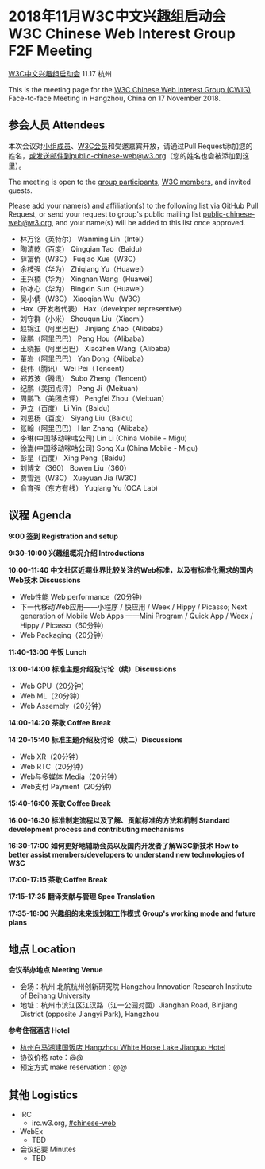 # 2018年11月W3C中文兴趣组启动会 W3C Chinese Web Interest Group F2F Meeting

[W3C中文兴趣组启动会](https://www.w3.org/2018/09/chinese-web-ig-charter.html) 11.17 杭州

This is the meeting page for the [W3C Chinese Web Interest Group (CWIG)](https://www.w3.org/2018/09/chinese-web-ig-charter.html) Face-to-face Meeting in Hangzhou, China on 17 November 2018.

## 参会人员 Attendees

本次会议对[小组成员](https://www.w3.org/2000/09/dbwg/details?group=109611&public=1)、[W3C会员](https://www.w3.org/Consortium/Member/List)和受邀嘉宾开放，请通过Pull Request添加您的姓名，或发送邮件到public-chinese-web@w3.org（您的姓名也会被添加到这里）。

The meeting is open to the [group participants](https://www.w3.org/2000/09/dbwg/details?group=109611&public=1), [W3C members](https://www.w3.org/Consortium/Member/List), and invited guests.

Please add your name(s) and affiliation(s) to the following list via GitHub Pull Request, or send your request to group's public mailing list public-chinese-web@w3.org, and your name(s) will be added to this list once approved.


* 林万铭（英特尔） Wanming Lin（Intel）
* 陶清乾（百度） Qingqian Tao（Baidu）
* 薛富侨（W3C） Fuqiao Xue（W3C）
* 余枝强（华为） Zhiqiang Yu（Huawei）
* 王兴楠（华为） Xingnan Wang（Huawei）
* 孙冰心（华为） Bingxin Sun（Huawei）
* 吴小倩（W3C） Xiaoqian Wu（W3C）
* Hax（开发者代表） Hax（developer representive）
* 刘守群（小米） Shouqun Liu（Xiaomi）
* 赵锦江（阿里巴巴） Jinjiang Zhao（Alibaba）
* 侯鹏（阿里巴巴） Peng Hou（Alibaba）
* 王晓振（阿里巴巴） Xiaozhen Wang（Alibaba）
* 董岩（阿里巴巴） Yan Dong（Alibaba）
* 裴伟（腾讯） Wei Pei（Tencent）
* 郑苏波（腾讯） Subo Zheng（Tencent）
* 纪鹏（美团点评） Peng Ji（Meituan）
* 周鹏飞（美团点评） Pengfei Zhou（Meituan）
* 尹立（百度） Li Yin（Baidu）
* 刘思杨（百度） Siyang Liu（Baidu）
* 张翰（阿里巴巴） Han Zhang（Alibaba）
* 李琳(中国移动咪咕公司) Lin Li (China Mobile - Migu)
* 徐嵩(中国移动咪咕公司) Song Xu (China Mobile - Migu)
* 彭星（百度） Xing Peng（Baidu）
* 刘博文（360） Bowen Liu（360）
* 贾雪远（W3C） Xueyuan Jia (W3C)
* 俞育强（东方有线） Yuqiang Yu (OCA Lab)

## 议程 Agenda

**9:00 签到 Registration and setup**

**9:30-10:00 兴趣组概况介绍 Introductions**

**10:00-11:40 中文社区近期业界比较关注的Web标准，以及有标准化需求的国内Web技术 Discussions**

* Web性能 Web performance（20分钟）
* 下一代移动Web应用——小程序 / 快应用 / Weex / Hippy / Picasso; Next generation of Mobile Web Apps ——Mini Program / Quick App / Weex / Hippy / Picasso（60分钟）
* Web Packaging（20分钟）

**11:40-13:00 午饭 Lunch**

**13:00-14:00 标准主题介绍及讨论（续）Discussions**

* Web GPU（20分钟）
* Web ML（20分钟）
* Web Assembly（20分钟）

**14:00-14:20 茶歇 Coffee Break**

**14:20-15:40 标准主题介绍及讨论（续二）Discussions**

* Web XR（20分钟）
* Web RTC（20分钟）
* Web与多媒体 Media（20分钟）
* Web支付 Payment（20分钟）

**15:40-16:00 茶歇 Coffee Break**

**16:00-16:30 标准制定流程以及了解、贡献标准的方法和机制 Standard development process and contributing mechanisms**

**16:30-17:00 如何更好地辅助会员以及国内开发者了解W3C新技术 How to better assist members/developers to understand new technologies of W3C**

**17:00-17:15 茶歇 Coffee Break**

**17:15-17:35 翻译贡献与管理 Spec Translation**

**17:35-18:00 兴趣组的未来规划和工作模式 Group's working mode and future plans**

## 地点 Location

**会议举办地点 Meeting Venue**
* 会场：杭州 北航杭州创新研究院 Hangzhou Innovation Research Institute of Beihang University
* 地址：杭州市滨江区江汉路（江一公园对面）Jianghan Road, Binjiang District (opposite Jiangyi Park), Hangzhou

**参考住宿酒店 Hotel**
* [杭州白马湖建国饭店 Hangzhou White Horse Lake Jianguo Hotel](http://www.whitehorselakejianguo.com/)
* 协议价格 rate：@@
* 预定方式 make reservation：@@

## 其他 Logistics

* IRC
  * irc.w3.org, <a href="http://irc.w3.org/?channels=#chinese-web">#chinese-web</a>
* WebEx
  * TBD
* 会议纪要 Minutes
  * TBD

